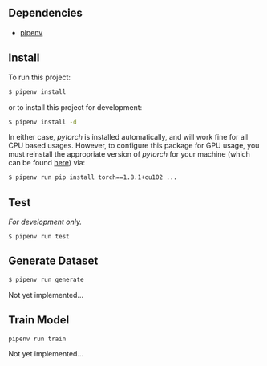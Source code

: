 ## Dependencies

-   [pipenv](https://formulae.brew.sh/formula/pipenv#default)

## Install

To run this project:

```bash
$ pipenv install
```

or to install this project for development:

```bash
$ pipenv install -d
```

In either case, _pytorch_ is installed automatically, and will work fine for all CPU based usages. However, to configure this package for GPU usage, you must reinstall the appropriate version of _pytorch_ for your machine (which can be found [here](https://pytorch.org/get-started/locally/)) via:

```bash
$ pipenv run pip install torch==1.8.1+cu102 ...
```

## Test

_For development only._

```
$ pipenv run test
```

## Generate Dataset

```bash
$ pipenv run generate
```

Not yet implemented...

## Train Model

```bash
pipenv run train
```

Not yet implemented...

<!-- Pytorch is installed automatically, and will work fine for all CPU based usages. However, to configure this package for GPU usage, you must install your required pytorch version via:

```bash
$ pipenv run pip install torch==1.8.1+cu102 ...
``` -->
